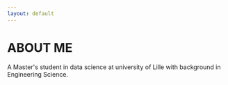 ```yaml
---
layout: default
---
```


# ABOUT ME

A Master's student in data science at university of Lille with background in Engineering Science.

